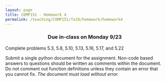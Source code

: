 ```yaml
---
layout: page
title: COMP151 - Homework 4
permalink: /teaching/COMP151/fa19/homework/homework4
---
```


<h3 align="center">
 Due in-class on Monday 9/23
</h3>

Complete problems 5.3, 5.8, 5.10, 5.13, 5.16, 5.17, and 5.22

Submit a single python document for the assignment. Non-code based answers to questions should be written as comments within the document. Do not comment out function definitions unless they contain an error that you cannot fix. *The document must load without error.*
